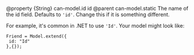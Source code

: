 @property {String} can-model.id id
@parent can-model.static
The name of the id field.  Defaults to `'id'`. Change this if it is something different.

For example, it's common in .NET to use `'Id'`.  Your model might look like:

```
Friend = Model.extend({
 id: "Id"
},{});
```
